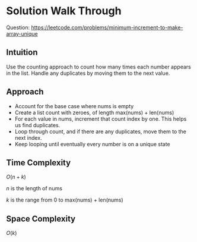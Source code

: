 # Solution Walk Through
Question: https://leetcode.com/problems/minimum-increment-to-make-array-unique

## Intuition
Use the counting approach to count how many times each number appears in the list. Handle any duplicates by moving them to the next value.

## Approach
- Account for the base case where nums is empty
- Create a list count with zeroes, of length max(nums) + len(nums)
- For each value in nums, increment that count index by one. This helps us find duplicates.
- Loop through count, and if there are any duplicates, move them to the next index.
- Keep looping until eventually every number is on a unique state


## Time Complexity
$O(n+k)$

$n$ is the length of nums

$k$ is the range from 0 to max(nums) + len(nums)

## Space Complexity
$O(k)$